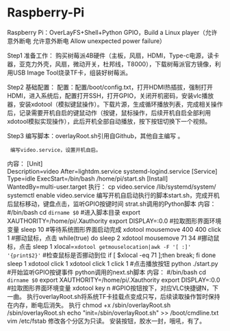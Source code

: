 # Raspberry-Pi
Raspberry Pi：OverLayFS+Shell+Python GPIO，Build a Linux player（允许意外断电 允许意外断电 Allow unexpected power failure）

Step1 准备工作：
    购买树莓派4B硬件（主板，风扇，HDMI，Type-c电源，读卡器，亚克力外壳，风扇，微动开关，杜邦线，T8000），下载树莓派官方镜像，利用USB Image Tool烧录TF卡，组装好树莓派。

 Step2 基础配置：
    配置：配置/boot/config.txt，打开HDMI热插拔，强制打开HDMI，进入系统后，配置打开SSH，打开GPIO，关闭开机密码，安装vlc播放器，安装xdotool（模拟键鼠操作）。下载片源，生成循环播放列表，完成相关操作后，记录需要开机自启的键鼠动作（按键，鼠标操作，后续开机自启全部利用xdotool模拟实现操作），此后开机全部自动播放，按下按钮切换下一个视频。

 Step3 编写脚本：overlayRoot.sh引用自Github，其他自主编写 。

     编写video.service，设置开机自启。
内容：
[Unit]           
Description=video
After=lightdm.service systemd-logind.service
[Service]       
Type=idle
ExecStart=/bin/bash /home/pi/start.sh
[Install]       
WantedBy=multi-user.target
执行：
      cp video.service /lib/systemd/system/
      systemctl enable video.service
     编写开机自启动执行的脚本start.sh，完成开机后鼠标移动，键盘点击，监听GPIO按键时间
     strat.sh调用的Python脚本
内容：
#/bin/bash
cd `dirname $0`  #进入脚本目录
export XAUTHORITY=/home/pi/.Xauthority
export DISPLAY=:0.0  #拉取图形界面环境变量
sleep 10 #等待系统图形界面启动完成
xdotool mousemove 400 400 click 1 #挪动鼠标，点击
while(true)
do
sleep 2
xdotool mousemove 71 34 #挪动鼠标，点击
sleep 1
xlocal=`xdotool getmouselocation|awk -F '[ :]' '{print$2}'` #检查鼠标是否挪动到位
if [ $xlocal -eq 71 ];then
	break;
fi
done
sleep 1
xdotool click 1
xdotool click 1 click 1 #点击播放按钮
python ./start.py   #开始监听GPIO按键事件
     python调用的next.sh脚本
内容：
 #/bin/bash
cd `dirname $0`
export XAUTHORITY=/home/pi/.Xauthority
export DISPLAY=:0.0 #拉取图形界面环境变量
xdotool key n  #GPIO按钮按下，对应VLC快捷键N，下一曲。
    执行overlayRoot.sh将系统TF卡挂载点变成只写，后续读取操作暂时保持在内存，断电后消失。
执行
     chmod +x /sbin/overlayRoot.sh
     /sbin/overlayRoot.sh
     echo "init=/sbin/overlayRoot.sh" >> /boot/cmdline.txt
     vim /etc/fstab 修改各个分区为只读。
安装按钮，胶水一封，哦吼，有了。
